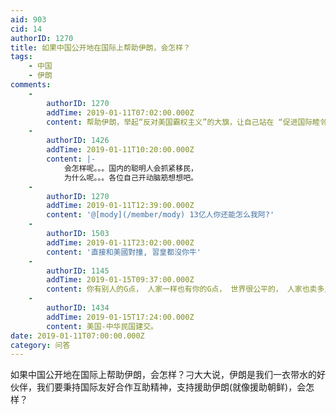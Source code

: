 ```yaml
---
aid: 903
cid: 14
authorID: 1270
title: 如果中国公开地在国际上帮助伊朗，会怎样？
tags:
    - 中国
    - 伊朗
comments:
    -
        authorID: 1270
        addTime: 2019-01-11T07:02:00.000Z
        content: 帮助伊朗，举起“反对美国霸权主义”的大旗，让自己站在 “促进国际睦邻友好关系” 的道德制高点
    -
        authorID: 1426
        addTime: 2019-01-11T10:20:00.000Z
        content: |-
            会怎样呢。。。国内的聪明人会抓紧移民，  
            为什么呢。。。各位自己开动脑筋想想吧。
    -
        authorID: 1270
        addTime: 2019-01-11T12:39:00.000Z
        content: '@[mody](/member/mody) 13亿人你还能怎么我阿?'
    -
        authorID: 1503
        addTime: 2019-01-11T23:02:00.000Z
        content: '直接和美國對撞, 習皇都沒你牛'
    -
        authorID: 1145
        addTime: 2019-01-15T09:37:00.000Z
        content: 你有别人的G点， 人家一样也有你的G点， 世界很公平的， 人家也卖多几个什么神盾舰，F22什么的给台湾， 还不是一样，
    -
        authorID: 1434
        addTime: 2019-01-15T17:24:00.000Z
        content: 美国-中华民国建交。
date: 2019-01-11T07:00:00.000Z
category: 问答
---
```


如果中国公开地在国际上帮助伊朗，会怎样？刁大大说，伊朗是我们一衣带水的好伙伴，我们要秉持国际友好合作互助精神，支持援助伊朗(就像援助朝鲜)，会怎样？
